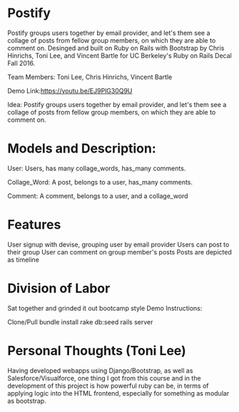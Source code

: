 # Postify

Postify groups users together by email provider, and let's them see a collage of posts from fellow group members, on which they are able to comment on. Desinged and built on Ruby on Rails with Bootstrap by Chris Hinrichs, Toni Lee, and Vincent Bartle for UC Berkeley's Ruby on Rails Decal Fall 2016.

Team Members: Toni Lee, Chris Hinrichs, Vincent Bartle

Demo Link:https://youtu.be/EJ9PlG30Q9U

Idea: Postify groups users together by email provider, and let's them see a collage of posts from fellow group members, on which they are able to comment on.

# Models and Description:

User: Users, has many collage_words, has_many comments.

Collage_Word: A post, belongs to a user, has_many comments.

Comment: A comment, belongs to a user, and a collage_word

# Features

User signup with devise, grouping user by email provider
Users can post to their group
User can comment on group member's posts
Posts are depicted as timeline
# Division of Labor

Sat together and grinded it out bootcamp style
Demo Instructions:

Clone/Pull
bundle install
rake db:seed
rails server

# Personal Thoughts (Toni Lee)
Having developed webapps using Django/Bootstrap, as well as Salesforce/Visualforce, one thing I got from this course and in the development of this project is how powerful ruby can be, in terms of applying logic into the HTML frontend, especially for something as modular as bootstrap.
